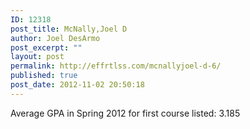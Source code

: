```yaml
---
ID: 12318
post_title: McNally,Joel D
author: Joel DesArmo
post_excerpt: ""
layout: post
permalink: http://effrtlss.com/mcnallyjoel-d-6/
published: true
post_date: 2012-11-02 20:50:18
---
```

<p>Average GPA in Spring 2012 for first course listed: 3.185</p>